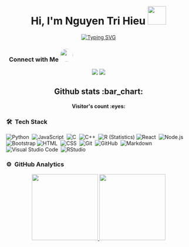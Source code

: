 <h1 align="center"> Hi, I'm Nguyen Tri Hieu <img src="https://media.giphy.com/media/mGcNjsfWAjY5AEZNw6/giphy.gif" width="50"></h1>

<p align="center">
    <a href="https://github.com/Hiu12902">
    <img src="https://readme-typing-svg.herokuapp.com?font=Pacifico&duration=1000&pause=1000&color=369C0F&background=FFF40000&center=true&vCenter=true&width=435&lines=Frontend+Web+developer;Seeking+for+oportunity;Third+year+student;Ho+Chi+Minh+University+of+Technology" alt="Typing SVG" />
    </a>
</p>

### &nbsp; Connect with Me <img src="https://www.instantfundas.com/wp-content/uploads/2011/06/nyan-cat225255B425255D.gif" width="35" style="border-radius:20px">

<p align="center">
<a href="https://linkedin.com/in/Hieu129"><img src="https://img.shields.io/badge/-Aditya%20Vikram%20Singh-0077B5?style=flat&logo=Linkedin&logoColor=white"/></a>
<a href="https://www.facebook.com/hieu.nguyen12902/"><img src="https://img.shields.io/badge/-@AVS1508-1877F2?style=flat&logo=Facebook&logoColor=white"/></a>
</p>

<h2 align="center">Github stats :bar_chart:</h2>

<h4 align="center">Visitor's count :eyes:</h4>
<p align="center">
<a href="https://komarev.com/ghpvc/?username=Hiu12902&color=green&style=for-the-badge"></a>
</p>

### 🛠 &nbsp;Tech Stack

![Python](https://img.shields.io/badge/-Python-05122A?style=flat&logo=python)&nbsp;
![JavaScript](https://img.shields.io/badge/-JavaScript-05122A?style=flat&logo=javascript)&nbsp;
![C](https://img.shields.io/badge/-C-05122A?style=flat&logo=C&logoColor=A8B9CC)&nbsp;
![C++](https://img.shields.io/badge/-C++-05122A?style=flat&logo=C%2B%2B&logoColor=00599C)&nbsp;
![R (Statistics)](https://img.shields.io/badge/-R-05122A?style=flat&logo=R&logoColor=276DC3)
![React](https://img.shields.io/badge/-React-05122A?style=flat&logo=react)&nbsp;
![Node.js](https://img.shields.io/badge/-Node.js-05122A?style=flat&logo=node.js)&nbsp;
![Bootstrap](https://img.shields.io/badge/-Bootstrap-05122A?style=flat&logo=bootstrap&logoColor=563D7C)
![HTML](https://img.shields.io/badge/-HTML-05122A?style=flat&logo=HTML5)&nbsp;
![CSS](https://img.shields.io/badge/-CSS-05122A?style=flat&logo=CSS3&logoColor=1572B6)&nbsp;
![Git](https://img.shields.io/badge/-Git-05122A?style=flat&logo=git)&nbsp;
![GitHub](https://img.shields.io/badge/-GitHub-05122A?style=flat&logo=github)&nbsp;
![Markdown](https://img.shields.io/badge/-Markdown-05122A?style=flat&logo=markdown)
![Visual Studio Code](https://img.shields.io/badge/-Visual%20Studio%20Code-05122A?style=flat&logo=visual-studio-code&logoColor=007ACC)&nbsp;
![RStudio](https://img.shields.io/badge/-RStudio-05122A?style=flat&logo=rstudio)&nbsp;

### ⚙️ &nbsp;GitHub Analytics

<p align="center">
<a href="https://github.com/Hiu12902">
  <img height="180em" src="https://github-readme-stats-eight-theta.vercel.app/api?username=Hiu12902&show_icons=true&theme=algolia&include_all_commits=true&count_private=true"/>
  <img height="180em" src="https://github-readme-stats-eight-theta.vercel.app/api/top-langs/?username=Hiu12902&layout=compact&langs_count=8&theme=algolia"/>
</a>
</p>
